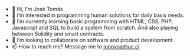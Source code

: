 - 👋 Hi, I’m José Tomás
- 👀 I’m interested in programming human solutions for daily basis needs.
- 🌱 I’m currently learning basic programming with HTML, CSS, PHP, Javascript and SQL to build a system from scratch. And also playing between Solidity and smart contracts.
- 💞️ I’m looking to collaborate on software and product development.
- 📫 How to reach me? Message me to jonovoa@uc.cl

<!---
jtnovoamatte/jtnovoamatte is a ✨ special ✨ repository because its `README.md` (this file) appears on your GitHub profile.
You can click the Preview link to take a look at your changes.
--->
